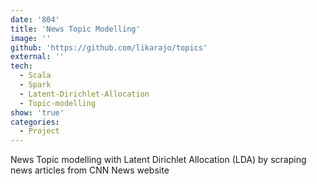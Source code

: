 ```yaml
---
date: '804'
title: 'News Topic Modelling'
image: ''
github: 'https://github.com/likarajo/topics'
external: ''
tech:
  - Scala
  - Spark
  - Latent-Dirichlet-Allocation
  - Topic-modelling
show: 'true'
categories:
  - Project
---
```


News Topic modelling with Latent Dirichlet Allocation (LDA) by scraping news articles from CNN News website